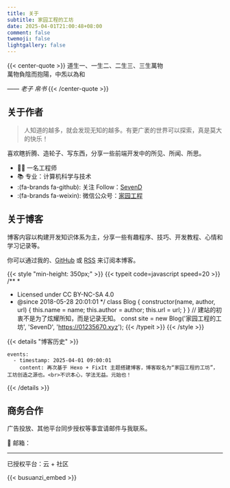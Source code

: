 ```yaml
---
title: 关于
subtitle: 家园工程的工坊
date: 2025-04-01T21:00:48+08:00
comment: false
twemoji: false
lightgallery: false
---
```


{{< center-quote >}}
道生一、一生二、二生三、三生萬物\
萬物負陰而抱陽，中炁以為和

_—— 老子 帛书_
{{< /center-quote >}}

## 关于作者

> 人知道的越多，就会发现无知的越多。有更广袤的世界可以探索，真是莫大的快乐！

喜欢瞎折腾、造轮子、写东西，分享一些前端开发中的所见、所闻、所思。

- 👨‍💻 一名工程师
- 📚 专业：计算机科学与技术
- :(fa-brands fa-github): 关注 Follow：[SevenD](https://github.com/sevend)
- :(fa-brands fa-weixin): 微信公众号：[家园工程]()

## 关于博客

博客内容以构建开发知识体系为主，分享一些有趣程序、技巧、开发教程、心情和学习记录等。

你可以通过我的、[GitHub](https://github.com/sevend "Watch on GitHub") 或 [RSS](https://0123567.xyz/index.xml) 来订阅本博客。

{{< style "min-height: 350px;" >}}
{{< typeit code=javascript speed=20 >}}
/**
 * 
 * Licensed under CC BY-NC-SA 4.0
 * @since 2018-05-28 20:01:01
 */
class Blog {
  constructor(name, author, url) {
    this.name = name;
    this.author = author;
    this.url = url;
  }
}
// 建站的初衷不是为了炫耀所知，而是记录无知。
const site = new Blog('家园工程的工坊', 'SevenD', 'https://01235670.xyz');
{{< /typeit >}}
{{< /style >}}

{{< details "博客历史" >}}
```timeline {reverse=true, animation=true, height="280px"}
events:
  - timestamp: 2025-04-01 09:00:01
    content: 再次基于 Hexo + FixIt 主题搭建博客，博客取名为“家园工程的工坊”，工坊创造之源也。<br>不识本心，学法无益。元始也！
```
{{< /details >}}

## 商务合作

广告投放、其他平台同步授权等事宜请邮件与我联系。

📮 邮箱：

---

已授权平台：云 + 社区

{{< busuanzi_embed >}}

<!-- markdownlint-disable-file -->
